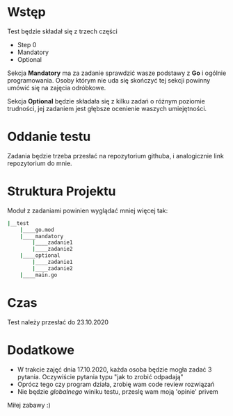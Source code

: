 # Wstęp
Test będzie składał się z trzech części 
 * Step 0
 * Mandatory 
 * Optional

Sekcja **Mandatory** ma za zadanie sprawdzić wasze podstawy z **Go** i ogólnie programowania.
Osoby którym nie uda się skończyć tej sekcji powinny umówić się na zajęcia odróbkowe.

Sekcja **Optional**  będzie składała się z kilku zadań o różnym poziomie trudności, jej zadaniem jest głębsze ocenienie waszych umiejętności. 

# Oddanie testu
Zadania będzie trzeba  przesłać na repozytorium githuba, i analogicznie link repozytorium do mnie.

# Struktura Projektu
Moduł z zadaniami powinien wyglądać mniej więcej tak:

```bash
|__test
    |____go.mod
    |____mandatory
        |____zadanie1
        |____zadanie2
    |____optional
        |____zadanie1
        |____zadanie2
    |____main.go
```

# Czas
Test należy przesłać do 23.10.2020

# Dodatkowe 
* W trakcie zajęć dnia 17.10.2020, każda osoba będzie mogła zadać 3 pytania. Oczywiście pytania typu "jak to zrobić odpadają"
* Oprócz tego czy program działa, zrobię wam code review rozwiązań
* Nie będzie *globalnego* winiku testu, przeslę wam moją 'opinie' privem

Miłej zabawy :)

